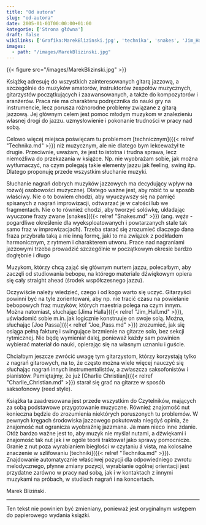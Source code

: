 ```yaml
---
title: "Od autora"
slug: "od-autora"
date: 2005-01-01T00:00:00+01:00
kategorie: ['Strona główna']
draft: false
wikilinks: ['Grafika:MarekBlizinski.jpg', 'technika', 'snakes', 'Jim_Hall', 'Joe_Pass', 'Charlie_Christian', 'technika', 'Gitara_Jazzowa_(wydanie_papierowe)']
images:
  - path: "/images/MarekBlizinski.jpg"
---
```

{{< figure src="/images/MarekBlizinski.jpg" >}}

Książkę adresuję do wszystkich zainteresowanych gitarą jazzową, a
szczególnie do muzyków amatorów, instru­ktorów zespołów muzycznych,
gitarzystów początkujących i zaawansowanych, a także do kompozytorów i
aranżerów. Praca nie ma charakteru podręcznika do nauki gry na
instrumencie, lecz porusza różnorodne problemy związa­ne z gitarą
jazzową. Jej głównym celem jest pomoc mło­dym muzykom w znalezieniu
własnej drogi do jazzu. uzmysłowienie i pokonanie trudności w pracy nad
sobą.

Celowo więcej miejsca poświęcam tu problemom
[technicznym]({{< relref "Technika.md" >}}) niż muzycznym, ale nie dlatego bym
lekceważył te drugie. Przeciwnie, uważam, że jest to istotna i trudna
sprawa, lecz niemożliwa do przekazania w książce. Np. nie wyobrażam
sobie, jak można wytłumaczyć, na czym pole­gają takie elementy jazzu jak
feeling, swing itp. Dlatego proponuję przede wszystkim słuchanie muzyki.

Słuchanie nagrań dobrych muzyków jazzowych ma decydujący wpływ na rozwój
osobowości muzycznej. Dlatego ważne jest, aby robić to w sposób
właściwy. Nie o to bowiem chodzi, aby wyuczywszy się na pamięć
spisanych z nagrań improwizacji, odtwarzać je w całości lub we
fragmentach. Nie o to również chodzi, aby tworzyć solów­kę, układając
wyuczone frazy zwane [snakes]({{< relref "Snakes.md" >}}) (ang. *węże* -
pogardliwe określenie dla wyeksploatowanych i powta­rzanych stale tak
samo fraz w improwizacjach). Trzeba starać się zrozumieć dlaczego dana
fraza przybrała taką a nie inną formę, jaki to ma związek z podkładem
harmo­nicznym, z rytmem i charakterem utworu. Prace nad na­graniami
jazzowymi trzeba prowadzić szczególnie w początkowym okresie bardzo
dogłębnie i długo

Muzy­kom, którzy chcą zająć się głównym nurtem jazzu, polecał­bym, aby
zaczęli od studiowania bebopu, na którego materiale dźwiękowym opiera
się cały straight ahead (śro­dek współczesnego jazzu).

Oczywiście należy wiedzieć, czego i od kogo warto się uczyć. Gitarzyści
powinni być na tyle zorientowani, aby np. nie tracić czasu na powielanie
bebopowych fraz mu­zyków, których maestria polega na czym innym. Można
natomiast, słuchając [Jima Halla]({{< relref "Jim_Hall.md" >}}), uświadomić sobie
m.in. jak logicznie konstruuje on swoje solą. Można, słuchając [Joe
Passa]({{< relref "Joe_Pass.md" >}}) zrozumieć, jak się osiąga pełną fakturę i
swingujące brzmienie na gitarze solo, bez sekcji rytmicznej. Nie będę
wymieniał dalej, ponieważ każdy sam powinien wybierać materiał do nauki,
opierając się na własnym uznaniu i guście.

Chciałbym jeszcze zwrócić uwagę tym gitarzystom, któ­rzy korzystają
tylko z nagrań gitarowych, na to, że często można wiele więcej nauczyć
się słuchając nagrań innych instrumentalistów, a zwłaszcza saksofonistów
i pianistów. Pamiętajmy, że już [Charlie
Christian]({{< relref "Charlie_Christian.md" >}}) starał się grać na gitarze w
sposób saksofonowy (reed style).

Książka ta zaadresowana jest przede wszystkim do Czy­telników, mających
za sobą podstawowe przygotowanie muzyczne. Również znajomość nut
konieczna będzie do zrozumienia niektórych poruszonych tu problemów. W
pewnych kręgach środowiska jazzowego pokutowała niegdyś opinia, że
znajomość nut ogranicza wyobraźnię jazzmana. Ja mam nieco inne zdanie.
Otóż bardzo ważne jest to, aby muzyk nie myślał nutami, a dźwiękami i
znajo­mość tak nut jak i w ogóle teorii traktował jako sprawy
pomocnicze. Granie z nut poza wyrabianiem biegłości w czytaniu á vista,
ma kolosalne znaczenie w szlifowaniu [techniki]({{< relref "Technika.md" >}}).
Znajdowanie automatycznie właściwej pozycji dla odpowiedniego zwrotu
melodycznego, płynne zmiany pozycji, wyrabianie ogólnej orientacji jest
przydatne za­równo w pracy nad sobą, jak i w kontaktach z innymi
muzykami na próbach, w studiach nagrań i na koncertach.

Marek Bliziński.

-----

Ten tekst nie powinien być zmieniany, ponieważ jest oryginalnym wstępem
do papierowego wydania
książki<!-- link nie odnosił się do niczego: 'Od autora' ('content/książka/Od_autora.md') links to 'Gitara_Jazzowa_\\(wydanie_papierowe\\)' ('content/książka/Gitara_Jazzowa_\\(wydanie_papierowe\\).md') and that does not exist -->.

